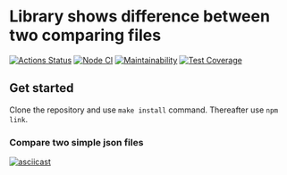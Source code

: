 # Library shows difference between two comparing files

[![Actions Status](https://github.com/ErKir/frontend-project-lvl2/workflows/hexlet-check/badge.svg)](https://github.com/ErKir/frontend-project-lvl2/actions) [![Node CI](https://github.com/ErKir/backend-project-lvl2/workflows/Node_CI/badge.svg?event=push)](https://github.com/ErKir/backend-project-lvl2/actions/workflows/github-actions-demo.yml) [![Maintainability](https://api.codeclimate.com/v1/badges/9d3e04e1b45bfcba9e30/maintainability)](https://codeclimate.com/github/ErKir/frontend-project-lvl2/maintainability) [![Test Coverage](https://api.codeclimate.com/v1/badges/9d3e04e1b45bfcba9e30/test_coverage)](https://codeclimate.com/github/ErKir/frontend-project-lvl2/test_coverage)

## Get started

Clone the repository and use `make install` command. Thereafter use `npm link`.

### Compare two simple json files

[![asciicast](https://asciinema.org/a/506987.svg)](https://asciinema.org/a/506987)
